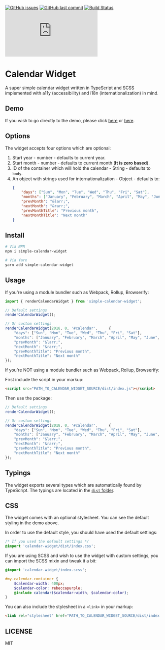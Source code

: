 [![GitHub issues](https://img.shields.io/github/issues/scriptex/calendar-widget.svg)](https://github.com/scriptex/calendar-widget/issues)
[![GitHub last commit](https://img.shields.io/github/last-commit/scriptex/calendar-widget.svg)](https://github.com/scriptex/calendar-widget/commits/master)
[![Build Status](https://travis-ci.com/scriptex/calendar-widget.svg?branch=master)](https://travis-ci.com/scriptex/calendar-widget)
[![Analytics](https://ga-beacon.appspot.com/UA-83446952-1/github.com/scriptex/calendar-widget/README.md)](https://github.com/scriptex/calendar-widget/)

# Calendar Widget

A super simple calendar widget written in TypeScript and SCSS implemented with a11y (accessibility) and i18n (internationalization) in mind.

## Demo

If you wish to go directly to the demo, please click [here](https://codepen.io/scriptex/pen/mgLExx) or [here](https://github.com/scriptex/calendar-widget/blob/master/demo/index.html).

## Options

The widget accepts four options which are optional:

1. Start year - number - defaults to current year.
2. Start month - number - defaults to current month (**It is zero based**).
3. ID of the container which will hold the calendar - String - defaults to `body`.
4. An object with strings used for internationalization - Object - defaults to:
    ```json
    {
		"days": ["Sun", "Mon", "Tue", "Wed", "Thu", "Fri", "Sat"],
		"months": ["January", "February", "March", "April", "May", "June", "July", "August", "Septemer", "October", "November", "December"],
		"prevMonth": "&larr;",
		"nextMonth": "&rarr;",
		"prevMonthTitle": "Previous month",
		"nextMonthTitle": "Next month"
	}
	```

## Install

```sh
# Via NPM
npm i simple-calendar-widget

# Via Yarn
yarn add simple-calendar-widget
```

## Usage

If you're using a module bundler such as Webpack, Rollup, Browserify:

```js
import { renderCalendarWidget } from 'simple-calendar-widget';

// Default settings
renderCalendarWidget();

// Or custom settings
renderCalendarWidget(2018, 0, '#calendar',     {
	"days": ["Sun", "Mon", "Tue", "Wed", "Thu", "Fri", "Sat"],
	"months": ["January", "February", "March", "April", "May", "June", "July", "August", "Septemer", "October", "November", "December"],
	"prevMonth": "&larr;",
	"nextMonth": "&rarr;",
	"prevMonthTitle": "Previous month",
	"nextMonthTitle": "Next month"
});
```

If you're NOT using a module bundler such as Webpack, Rollup, Browserify:

First include the script in your markup:

```html
<script src="PATH_TO_CALENDAR_WIDGET_SOURCE/dist/index.js"></script>
```

Then use the package:

```js
// Default settings
renderCalendarWidget();

// Or custom settings
renderCalendarWidget(2018, 0, '#calendar',     {
	"days": ["Sun", "Mon", "Tue", "Wed", "Thu", "Fri", "Sat"],
	"months": ["January", "February", "March", "April", "May", "June", "July", "August", "Septemer", "October", "November", "December"],
	"prevMonth": "&larr;",
	"nextMonth": "&rarr;",
	"prevMonthTitle": "Previous month",
	"nextMonthTitle": "Next month"
});
```

## Typings

The widget exports several types which are automatically found by TypeScript. The typings are located in the [`dist` folder](https://github.com/scriptex/calendar-widget/blob/master/dist/index.d.ts).

## CSS

The widget comes with an optional stylesheet. You can see the default styling in the demo above.

In order to use the default style, you should have used the default settings:

```css
/* If you used the default settings */
@import 'calendar-widget/dist/index.css';
```

If you are using SCSS and wish to use the widget with custom settings, you can import the SCSS mixin and tweak it a bit:

```scss
@import 'calendar-widget/index.scss';

#my-calendar-container {
	$calendar-width: 400px;
	$calendar-color: rebeccapurple;
	@include calendar($calendar-width, $calendar-color);
}
```

You can also include the stylesheet in a `<link>` in your markup:

```html
<link rel="stylesheet" href="PATH_TO_CALENDAR_WIDGET_SOURCE/dist/index.css" />
```

## LICENSE

MIT
